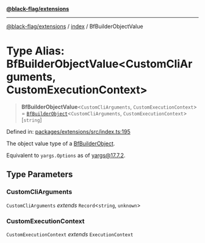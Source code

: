 [**@black-flag/extensions**](../../README.md)

***

[@black-flag/extensions](../../README.md) / [index](../README.md) / BfBuilderObjectValue

# Type Alias: BfBuilderObjectValue\<CustomCliArguments, CustomExecutionContext\>

> **BfBuilderObjectValue**\<`CustomCliArguments`, `CustomExecutionContext`\> = [`BfBuilderObject`](BfBuilderObject.md)\<`CustomCliArguments`, `CustomExecutionContext`\>\[`string`\]

Defined in: [packages/extensions/src/index.ts:195](https://github.com/Xunnamius/black-flag/blob/3764563cebc186c7e5f9e6fd9ad3d54a1192fe57/packages/extensions/src/index.ts#L195)

The object value type of a [BfBuilderObject](BfBuilderObject.md).

Equivalent to `yargs.Options` as of yargs@17.7.2.

## Type Parameters

### CustomCliArguments

`CustomCliArguments` *extends* `Record`\<`string`, `unknown`\>

### CustomExecutionContext

`CustomExecutionContext` *extends* `ExecutionContext`

